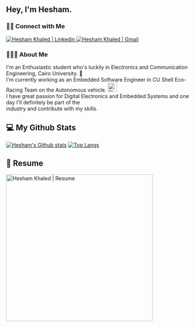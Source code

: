 <h2> Hey, I'm Hesham.</h2>

<h3> 🤝🏻 Connect with Me </h3>

<a href="https://www.linkedin.com/in/heshamkhaled13/">
  <img src="https://img.shields.io/badge/-heshamkhaled13-blue?style=flat&logo=Linkedin&logoColor=white&link=https://www.linkedin.com/in/heshamkhaled13/" alt="Hesham Khaled | Linkedin" />
</a>

<a href="mailto:heshamkhaled13@gmail.com">
  <img src="https://img.shields.io/badge/-heshamkhaled13@gmail.com-c14438?style=flat-square&logo=Gmail&logoColor=white&link=mailto:heshamkhaled13@gmail.com" alt="Hesham Khaled | Gmail" />
</a>

<h3> 👨🏻‍💻 About Me </h3>

I'm an Enthusiastic student who's luckily in Electronics and Communication Engineering, Cairo University. 📡<br>
I'm currently working as an Embedded Software Engineer in CU Shell Eco-Racing Team on the Autonomous vehicle.
<img src="https://i.imgur.com/y9HTLzM.png" alt="Shell Icon" width="25" height="25" />
</a>
<br>
I have great passion for Digital Electronics and Embedded Systems and one day I'll definitely be part of the<br>
industry and contribute with my skills.

## 💻 My Github Stats
[![Hesham's Github stats](https://github-readme-stats.vercel.app/api?username=heshamkhaledd&hide=stars&show_icons=true&theme=tokyonight&include_all_commits=true&count_private=true)](https://github.com/heshamkhaledd?tab=repositories)
[![Top Langs](https://github-readme-stats.vercel.app/api/top-langs/?username=heshamkhaledd&exclude_repo=Autonomous-Car,Mips-Microprocessor&hide=cmake,batchfile&langs_count=6&layout=compact&theme=tokyonight)](https://github.com/heshamkhaledd?tab=repositories)
</br>


## 📝 Resume 
<a href="https://drive.google.com/file/d/1YfYJTlyC_FH4MpQLxf0vO_nkBKONt3iK/view?usp=sharing" target="_blank" type="application/pdf">
  <img src="https://i.imgur.com/5jwSNVh.jpg" alt="Hesham Khaled | Resume" width="400" />
</a>
